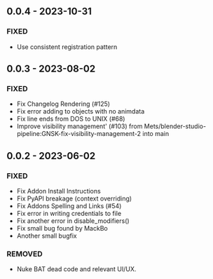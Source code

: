 ## 0.0.4 - 2023-10-31 
 
### FIXED 
- Use consistent registration pattern

## 0.0.3 - 2023-08-02 
 
### FIXED 
- Fix Changelog Rendering (#125)
- Fix error adding to objects with no animdata
- Fix line ends from DOS to UNIX (#68)
- Improve visibility management' (#103) from Mets/blender-studio-pipeline:GNSK-fix-visibility-management-2 into main


## 0.0.2 - 2023-06-02 
 
### FIXED 
- Fix Addon Install Instructions
- Fix PyAPI breakage (context overriding)
- Fix Addons Spelling and Links (#54)
- Fix error in writing credentials to file
- Fix another error in disable_modifiers()
- Fix small bug found by MackBo
- Another small bugfix

### REMOVED
- Nuke BAT dead code and relevant UI/UX.